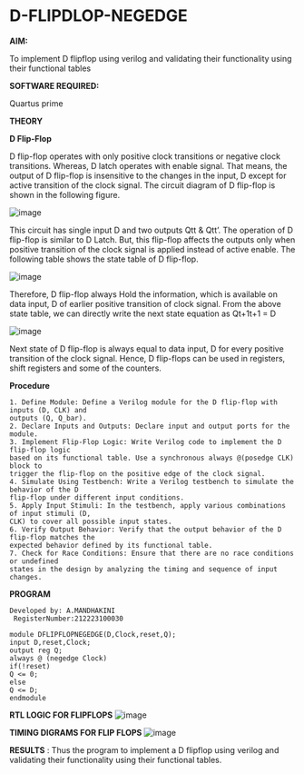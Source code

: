 # D-FLIPDLOP-NEGEDGE

**AIM:**

To implement  D flipflop using verilog and validating their functionality using their functional tables

**SOFTWARE REQUIRED:**

Quartus prime

**THEORY**

**D Flip-Flop**

D flip-flop operates with only positive clock transitions or negative clock transitions. Whereas, D latch operates with enable signal. That means, the output of D flip-flop is insensitive to the changes in the input, D except for active transition of the clock signal. The circuit diagram of D flip-flop is shown in the following figure.

![image](https://github.com/naavaneetha/D-FLIPDLOP-NEGEDGE/assets/154305477/48c81fe8-bc3f-40e7-95e2-519fc155ad51)

This circuit has single input D and two outputs Qtt & Qtt’. The operation of D flip-flop is similar to D Latch. But, this flip-flop affects the outputs only when positive transition of the clock signal is applied instead of active enable. The following table shows the state table of D flip-flop.

![image](https://github.com/naavaneetha/D-FLIPDLOP-NEGEDGE/assets/154305477/e5f3fda7-68ec-4a3a-a0a4-cf6f9cc4ab55)

Therefore, D flip-flop always Hold the information, which is available on data input, D of earlier positive transition of clock signal. From the above state table, we can directly write the next state equation as Qt+1t+1 = D

![image](https://github.com/naavaneetha/D-FLIPDLOP-NEGEDGE/assets/154305477/8592c0d8-2917-4142-91b9-d6c30dd891d2)

Next state of D flip-flop is always equal to data input, D for every positive transition of the clock signal. Hence, D flip-flops can be used in registers, shift registers and some of the counters.

**Procedure**
~~~
1. Define Module: Define a Verilog module for the D flip-flop with inputs (D, CLK) and
outputs (Q, Q_bar).
2. Declare Inputs and Outputs: Declare input and output ports for the module.
3. Implement Flip-Flop Logic: Write Verilog code to implement the D flip-flop logic
based on its functional table. Use a synchronous always @(posedge CLK) block to
trigger the flip-flop on the positive edge of the clock signal.
4. Simulate Using Testbench: Write a Verilog testbench to simulate the behavior of the D
flip-flop under different input conditions.
5. Apply Input Stimuli: In the testbench, apply various combinations of input stimuli (D,
CLK) to cover all possible input states.
6. Verify Output Behavior: Verify that the output behavior of the D flip-flop matches the
expected behavior defined by its functional table.
7. Check for Race Conditions: Ensure that there are no race conditions or undefined
states in the design by analyzing the timing and sequence of input changes.
~~~

**PROGRAM**
~~~
Developed by: A.MANDHAKINI
 RegisterNumber:212223100030

module DFLIPFLOPNEGEDGE(D,Clock,reset,Q);
input D,reset,Clock;
output reg Q;
always @ (negedge Clock)
if(!reset)
Q <= 0;
else
Q <= D;
endmodule
~~~



**RTL LOGIC FOR FLIPFLOPS**
![image](https://github.com/MandhakiniA/D-FLIPDLOP-NEGEDGE/assets/150005194/817c86eb-63bc-46e2-93d2-48db4fde7df1)



**TIMING DIGRAMS FOR FLIP FLOPS**
![image](https://github.com/MandhakiniA/D-FLIPDLOP-NEGEDGE/assets/150005194/d7843c8c-d251-4b07-9429-9df05038fb91)



**RESULTS** : Thus the program to implement a D flipflop using verilog and validating their
functionality using their functional tables.
